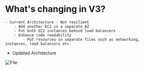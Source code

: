 # What's changing in V3?
    - Current Architecture - Not resilient
        - Add another EC2 in a separate AZ
        - Put both EC2 instances behind load balancers
        - Enhance code readability
            - Put resources in separate files such as networking, instances, load balancers etc.

- Updated Architecture

![File](https://github.com/niravmsoni/terraform-getting-started/assets/6556021/9b7e696b-639a-4be0-888c-5492b3f9b2c6)

